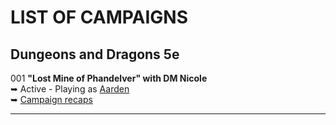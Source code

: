 
# LIST OF CAMPAIGNS

## Dungeons and Dragons 5e

001 **"Lost Mine of Phandelver" with DM Nicole**
<br />&#x27A5; Active - Playing as [Aarden](/character)
<br />&#x27A5; [Campaign recaps](/campaign/2021-lmop-with-dm-nicole)

---
